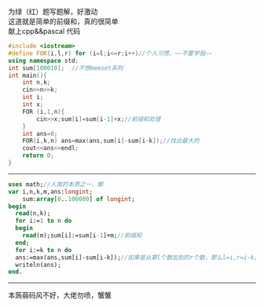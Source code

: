 为绿（红）题写题解，好激动  
这道就是简单的前缀和，真的很简单  
献上cpp&&pascal
代码  
```cpp
#include <iostream>  
#define FOR(i,l,r) for (i=l;i<=r;i++)//个人习惯，~~不要学我~~  
using namespace std;  
int sum[100010];  //不想memset系列
int main(){  
    int n,k;  
    cin>>n>>k;  
    int i;  
    int x;  
    FOR (i,1,n){  
        cin>>x;sum[i]=sum[i-1]+x;//前缀和处理
    }
    int ans=0;
    FOR(i,k,n) ans=max(ans,sum[i]-sum[i-k]);//找出最大的
    cout<<ans<<endl;
    return 0;
}
```
-------------------------
```pas
uses math;//人类的本质之一，懒
var i,n,k,m,ans:longint;
    sum:array[0..100000] of longint;
begin
  read(n,k);
  for i:=1 to n do
  begin
    read(m);sum[i]:=sum[i-1]+m;//前缀和
  end;
  for i:=k to n do
  ans:=max(ans,sum[i]-sum[i-k]);//如果是从第l个数加到的r个数，那么l=i,r=i-k;
  writeln(ans);
end.
```

----------
本蒟蒻码风不好，大佬勿喷，蟹蟹
